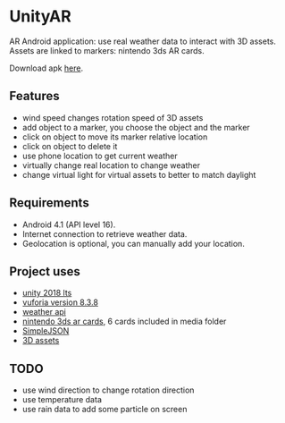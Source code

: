 # UnityAR

AR Android application: use real weather data to interact with 3D assets. Assets are linked to markers: nintendo 3ds AR cards.

Download apk [here](https://github.com/nsobczak/UnityAR/releases).

## Features
- wind speed changes rotation speed of 3D assets
- add object to a marker, you choose the object and the marker
- click on object to move its marker relative location
- click on object to delete it
- use phone location to get current weather
- virtually change real location to change weather
- change virtual light for virtual assets to better to match daylight

## Requirements
- Android 4.1 (API level 16).
- Internet connection to retrieve weather data.
- Geolocation is optional, you can manually add your location.

## Project uses
- [unity 2018 lts](https://unity3d.com/get-unity/download/archive)
- [vuforia version 8.3.8](https://developer.vuforia.com/)
- [weather api](https://openweathermap.org/api)
- [nintendo 3ds ar cards](https://www.nintendo.com/3ds/ar-cards/), 6 cards included in media folder
- [SimpleJSON](http://wiki.unity3d.com/index.php/SimpleJSON)
- [3D assets](https://sketchfab.com/trucverte)

## TODO

- use wind direction to change rotation direction
- use temperature data
- use rain data to add some particle on screen
